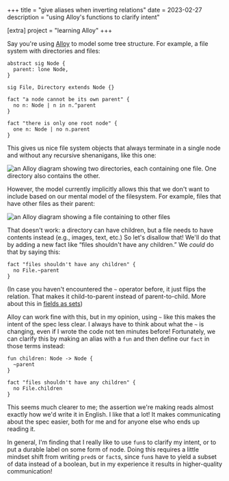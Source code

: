 +++
title = "give aliases when inverting relations"
date = 2023-02-27
description = "using Alloy's functions to clarify intent"

[extra]
project = "learning Alloy"
+++

Say you're using [Alloy](@/projects/learning-alloy.md) to model some tree structure. For example, a file system with directories and files:

```alloy
abstract sig Node {
  parent: lone Node,
}

sig File, Directory extends Node {}

fact "a node cannot be its own parent" {
  no n: Node | n in n.^parent
}

fact "there is only one root node" {
  one n: Node | no n.parent
}
```

This gives us nice file system objects that always terminate in a single node and without any recursive shenanigans, like this one:

![an Alloy diagram showing two directories, each containing one file. One directory also contains the other.](/images/filesystem-two-dirs-two-files.png)

However, the model currently implicitly allows this that we don't want to include based on our mental model of the filesystem. For example, files that have other files as their parent:

![an Alloy diagram showing a file containing to other files](/images/filesystem-parenting-files.png)

That doesn't work: a directory can have children, but a file needs to have contents instead (e.g., images, text, etc.) So let's disallow that! We'll do that by adding a new fact like “files shouldn't have any children.” We _could_ do that by saying this:

```alloy
fact "files shouldn't have any children" {
  no File.~parent
}
```

(In case you haven't encountered the `~` operator before, it just flips the relation. That makes it child-to-parent instead of parent-to-child. More about this in [fields as sets](@/posts/fields-as-sets.md))

Alloy can work fine with this, but in my opinion, using `~` like this makes the intent of the spec less clear. I always have to think about what the `~` is changing, even if I wrote the code not ten minutes before! Fortunately, we can clarify this by making an alias with a `fun` and then define our `fact` in those terms instead:

```alloy
fun children: Node -> Node {
  ~parent
}

fact "files shouldn't have any children" {
  no File.children
}
```

This seems much clearer to me; the assertion we're making reads almost exactly how we'd write it in English. I like that a lot! It makes communicating about the spec easier, both for me and for anyone else who ends up reading it.

In general, I'm finding that I really like to use `fun`s to clarify my intent, or to put a durable label on some form of node. Doing this requires a little mindset shift from writing `pred`s or `fact`s, since `fun`s have to yield a subset of data instead of a boolean, but in my experience it results in higher-quality communication!
